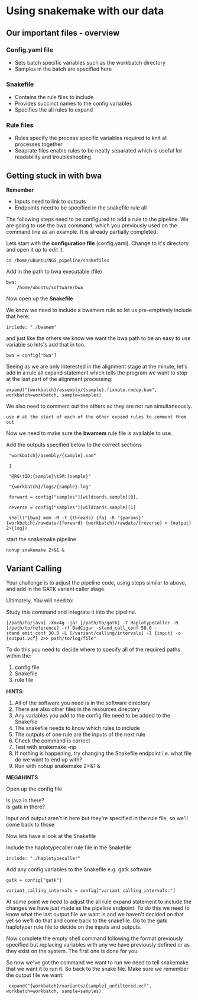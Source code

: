 # Using snakemake with our data

## Our important files - overview

### Config.yaml file
  * Sets batch specific variables such as the workbatch directory
  * Samples in the batch are specified here

### Snakefile
  * Contains the rule files to include
  * Provides succinct names to the config variables
  * Specifies the all rules to expand

### Rule files
  * Rules specify the process specific variables required to knit all processes together
  * Seaprate files enable rules to be neatly separated which is useful for readability and troubleshooting

## Getting stuck in with bwa
**Remember**
  * Inputs need to link to outputs
  * Endpoints need to be specified in the snakefile rule all

The following steps need to be configured to add a rule to the pipeline. We are going to use the bwa command, which you previously used on the command line as an example. It is already partially completed.

Lets start with the **configuration file** (config.yaml). Change to it's directory and open it up to edit it.

    cd /home/ubuntu/NGS_pipeline/snakefiles

Add in the path to bwa executable (file)

    bwa:
        /home/ubuntu/software/bwa

Now open up the **Snakefile**

We know we need to include a bwamem rule so let us pre-emptively include that here:  

    include: "./bwamem"

and just like the others we know we want the bwa path to be an easy to use variable so lets's add that in too.

    bwa = config["bwa"]

Seeing as we are only interested in the alignment stage at the minute, let's add in a rule all
expand statement which tells the program we want to stop at the last part of the alignment processing:

    expand("{workbatch}/assembly/{sample}.fixmate.rmdup.bam", workbatch=workbatch, sample=samples)

We also need to comment out the others so they are not run simultaneously. 

    use # at the start of each of the other expand rules to comment them out

Now we need to make sure the **bwamem** rule file is available to use.

Add the outputs specified below to the correct sections  

     "workbatch}/asembly/{sample}.sam"  

     1  

     "@RG\tID:{sample}\tSM:{sample}"  

     "{workbatch}/logs/{sample}.log"  

     forward = config["samples"][wildcards.sample][0],  

     reverse = config["samples"][wildcards.sample][1]  

     shell("{bwa} mem -M -t {threads} {fa} -R '{params}' {workbatch}/rawdata/{forward} {workbatch}/rawdata/{reverse} > {output} 2>{log})  

start the snakemake pipeline  

    nohup snakemake 2>&1 &

## Variant Calling

Your challenge is to adjust the pipeline code, using steps similar to above, and add in the GATK variant caller stage.  

Ultimately, You will need to:

Study this command and integrate it into the pipeline.  

    [/path/to/java] -Xmx4g -jar [/path/to/gatk] -T HaplotypeCaller -R [/path/to/reference] -rf BadCigar -stand_call_conf 50.0 -stand_emit_conf 30.0 -L [/variant/calling/intervals] -I {input} -o {output.vcf} 2>> path/to/log/file"

To do this you need to decide where to specify all of the required paths within the:
1. config file
2. Snakefile
3. rule file

**HINTS**:
1. All of the software you need is in the software directory
2. There are also other files in the resources directory 
3. Any variables you add to the config file need to be added to the Snakefile
4. The snakefile needs to know which rules to include
5. The outputs of one rule are the inputs of the next rule
6. Check the command is correct
7. Test with snakemake -np
8. If nothing is happening, try changing the Snakefile endpoint i.e. what file do we want to end up with?
8. Run with nohup snakemake 2>&1 &

**MEGAHINTS**  

Open up the config file  

Is java in there?  
Is gatk in there? 

Input and output aren't in here but they're specified in the rule file, so we'll come back to those

Now lets have a look at the Snakefile

Include the haplotypecaller rule file in the Snakefile
    
    include: "./haplotypecaller"

Add any config variables to the Snakefile e.g. gatk software

    gatk = config["gatk"]
    
    variant_calling_intervals = config["variant_calling_intervals:"]    

At some point we need to adjust the all rule expand statement to include the changes we have juat made as the pipeline endpoint. 
To do this we need to know what the last output file we want is and we haven't decided on that yet so we'll do that and come back to the snakefile.
Go to the gatk haplotyper rule file to decide on the inputs and outputs.

Now complete the empty shell command following the format previously specified but replacing variables with any we have previously defined or as they exist on the system. 
The first one is done for you. 

So now we've got the command we want to run we need to tell snakemake that we want it to run it. So back to the snake file. Make sure we remember the output file we want:  

     expand("{workbatch}/variants/{sample}_unfiltered.vcf", workbatch=workbatch, sample=samples)
